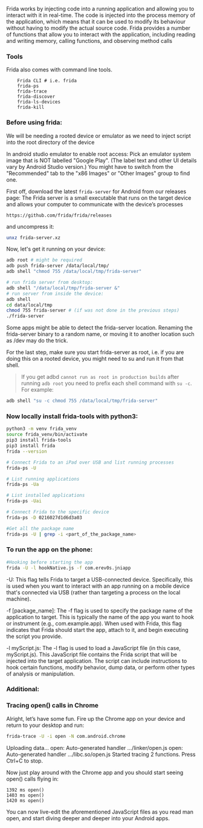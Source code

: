 Frida works by injecting code into a running application and allowing you to interact with it in real-time. The code is injected into the process memory of the application, which means that it can be used to modify its behaviour without having to modify the actual source code. Frida provides a number of functions that allow you to interact with the application, including reading and writing memory, calling functions, and observing method calls

### Tools
Frida also comes with command line tools.
```
    Frida CLI # i.e. frida
    frida-ps
    frida-trace
    frida-discover
    frida-ls-devices
    frida-kill
```

### Before using frida:
We will be needing a rooted device or emulator as we need to inject script into the root directory of the device

In android studio emulator to enable root access: Pick an emulator system image that is NOT labelled "Google Play". (The label text and other UI details vary by Android Studio version.)
You might have to switch from the "Recommended" tab to the "x86 Images" or "Other Images" group to find one.

First off, download the latest `frida-server` for Android from our releases page: 
The Frida server is a small executable that runs on the target device and allows your computer to communicate with the device’s processes
```
https://github.com/frida/frida/releases
```
and uncompress it:
```bash
unxz frida-server.xz
```

Now, let's get it running on your device:
```bash
adb root # might be required
adb push frida-server /data/local/tmp/
adb shell "chmod 755 /data/local/tmp/frida-server"

# run frida server from desktop:
adb shell "/data/local/tmp/frida-server &"
# run server from inside the device:
adb shell
cd data/local/tmp
chmod 755 frida-server # (if was not done in the previous steps)
./frida-server
```
Some apps might be able to detect the frida-server location. Renaming the frida-server binary to a random name, or moving it to another location such as /dev may do the trick.

For the last step, make sure you start frida-server as root, i.e. if you are doing this on a rooted device, you might need to su and run it from that shell.

> If you get adbd `cannot run as root in production builds` after running `adb root`
> you need to prefix each shell command with `su -c`. 
> For example: 
```bash
adb shell "su -c chmod 755 /data/local/tmp/frida-server"
```

### Now locally install frida-tools with python3:
```bash
python3 -m venv frida_venv
source frida_venv/bin/activate
pip3 install frida-tools
pip3 install frida
frida --version

# Connect Frida to an iPad over USB and list running processes
frida-ps -U

# List running applications
frida-ps -Ua

# List installed applications
frida-ps -Uai

# Connect Frida to the specific device
frida-ps -D 0216027d1d6d3a03

#Get all the package name
frida-ps -U | grep -i <part_of_the_package_name> 
```

### To run the app on the phone:
```bash
#Hooking before starting the app
frida -U -l hookNative.js -f com.erev0s.jniapp
```
-U:
    This flag tells Frida to target a USB-connected device. Specifically, this is used when you want to interact with an app running on a mobile device that's connected via USB (rather than targeting a process on the local machine).

-f [package_name]:
    The -f flag is used to specify the package name of the application to target. This is typically the name of the app you want to hook or instrument (e.g., com.example.app).
    When used with Frida, this flag indicates that Frida should start the app, attach to it, and begin executing the script you provide.

-l myScript.js:
    The -l flag is used to load a JavaScript file (in this case, myScript.js). This JavaScript file contains the Frida script that will be injected into the target application.
    The script can include instructions to hook certain functions, modify behavior, dump data, or perform other types of analysis or manipulation.




### Additional:
### Tracing open() calls in Chrome
Alright, let’s have some fun. Fire up the Chrome app on your device and return to your desktop and run:

```bash
frida-trace -U -i open -N com.android.chrome
```
Uploading data...
open: Auto-generated handler …/linker/open.js
open: Auto-generated handler …/libc.so/open.js
Started tracing 2 functions. Press Ctrl+C to stop.

Now just play around with the Chrome app and you should start seeing open() calls flying in:
```
1392 ms	open()
1403 ms	open()
1420 ms	open()
```

You can now live-edit the aforementioned JavaScript files as you read man open, and start diving deeper and deeper into your Android apps.


